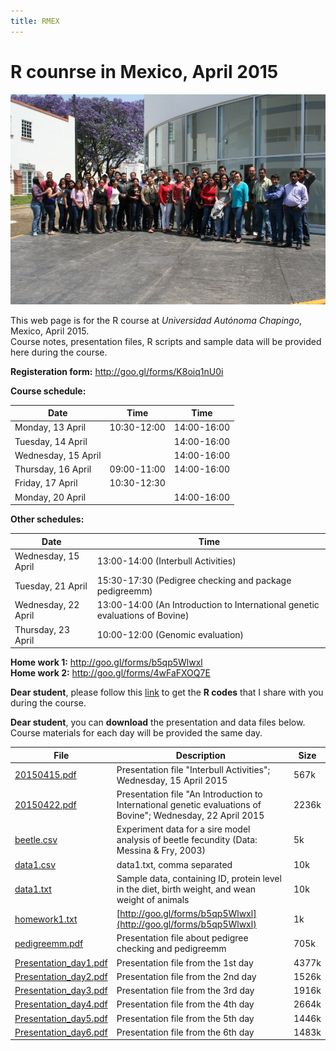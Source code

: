 ```yaml
---
title: RMEX
---
```


# R counrse in Mexico, April 2015

![Image](https://raw.githubusercontent.com/nilforooshan/nilforooshan.github.io/master/images/IMG_1970.JPG)

This web page is for the R course at *Universidad Autónoma Chapingo*, Mexico, April 2015.  
Course notes, presentation files, R scripts and sample data will be provided here during the course.  

**Registeration form:** <a href="http://goo.gl/forms/K8oiq1nU0i" target="_blank">http://goo.gl/forms/K8oiq1nU0i</a>  

**Course schedule:**  

Date | Time | Time
--- | --- | ---
Monday, 13 April | 10:30-12:00 | 14:00-16:00
Tuesday, 14 April	|| 14:00-16:00
Wednesday, 15 April	|| 14:00-16:00
Thursday, 16 April | 09:00-11:00 | 14:00-16:00
Friday, 17 April | 10:30-12:30 |
Monday, 20 April || 14:00-16:00

**Other schedules:**  

Date | Time
--- | ---
Wednesday, 15 April | 13:00-14:00 (Interbull Activities)
Tuesday, 21 April | 15:30-17:30 (Pedigree checking and package pedigreemm)
Wednesday, 22 April | 13:00-14:00 (An Introduction to International genetic evaluations of Bovine)
Thursday, 23 April | 10:00-12:00 (Genomic evaluation)

**Home work 1:** <a href="http://goo.gl/forms/b5qp5Wlwxl" target="_blank">http://goo.gl/forms/b5qp5Wlwxl</a>  
**Home work 2:** <a href="http://goo.gl/forms/4wFaFXOQ7E" target="_blank">http://goo.gl/forms/4wFaFXOQ7E</a>  

**Dear student**, please follow this [link](https://nilforooshan.github.io/rreview.html) to get the **R codes** that I share with you during the course.

**Dear student**, you can **download** the presentation and data files below.  
Course materials for each day will be provided the same day.  

File | Description | Size
--- | --- | ---
[20150415.pdf](https://drive.google.com/uc?export=download&id=0B2l_izQwJmVpTDdhRDE1d2dBaWc) | Presentation file "Interbull Activities"; Wednesday, 15 April 2015 | 567k
[20150422.pdf](https://drive.google.com/uc?export=download&id=0B2l_izQwJmVpR2NEZDlteXpxbVk) | Presentation file "An Introduction to International genetic evaluations of Bovine"; Wednesday, 22 April 2015 | 2236k
[beetle.csv](https://drive.google.com/uc?export=download&id=0B2l_izQwJmVpdTAtQ1Q1Sy1DbjA) | Experiment data for a sire model analysis of beetle fecundity (Data: Messina & Fry, 2003) | 5k
[data1.csv](https://drive.google.com/uc?export=download&id=0B2l_izQwJmVpb0oxelltMmk2Z1k) | data1.txt, comma separated | 10k
[data1.txt](https://drive.google.com/uc?export=download&id=0B2l_izQwJmVpQ2tnbVp5cU90SDA) | Sample data, containing ID, protein level in the diet, birth weight, and wean weight of animals | 10k
[homework1.txt](https://drive.google.com/uc?export=download&id=0B2l_izQwJmVpYVJhZ2Vic1V1STA) | [http://goo.gl/forms/b5qp5Wlwxl](http://goo.gl/forms/b5qp5Wlwxl) | 1k
[pedigreemm.pdf](https://drive.google.com/uc?export=download&id=0B2l_izQwJmVpRE9mVHlqM2pwTTQ) | Presentation file about pedigree checking and pedigreemm | 705k
[Presentation_day1.pdf](https://drive.google.com/uc?export=download&id=0B2l_izQwJmVpZEdYY2s5c1BYdE0) | Presentation file from the 1st day | 4377k
[Presentation_day2.pdf](https://drive.google.com/uc?export=download&id=0B2l_izQwJmVpVG1MSnpsMWR1a3M) | Presentation file from the 2nd day | 1526k
[Presentation_day3.pdf](https://drive.google.com/uc?export=download&id=0B2l_izQwJmVpRlg0TkhEOV9nZ28) | Presentation file from the 3rd day | 1916k
[Presentation_day4.pdf](https://drive.google.com/uc?export=download&id=0B2l_izQwJmVpM0FfWi1CcDV2d0U) | Presentation file from the 4th day | 2664k
[Presentation_day5.pdf](https://drive.google.com/uc?export=download&id=0B2l_izQwJmVpQXlDR1dZVFZPYk0) | Presentation file from the 5th day | 1446k
[Presentation_day6.pdf](https://drive.google.com/uc?export=download&id=0B2l_izQwJmVpdnFhQm1yc3ZrbkE) | Presentation file from the 6th day | 1483k
